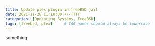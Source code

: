 ```yaml
---
title: Update plex plugin in freeBSD jail
date: 2021-11-28 11:10:00 +/-TTTT
categories: [Operating Systems, FreeBSD]
tags: [freebsd, plex]     # TAG names should always be lowercase
---
```

something